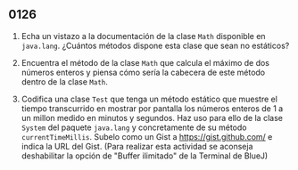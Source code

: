 ## 0126

1. Echa un vistazo a la documentación de la clase `Math` disponible en `java.lang`. ¿Cuántos métodos dispone esta clase que sean no estáticos? 

2. Encuentra el método de la clase `Math` que calcula el máximo de dos números enteros y piensa cómo sería la cabecera de este método dentro de la clase `Math`.

3. Codifica una clase `Test` que tenga un método estático que muestre el tiempo transcurrido en mostrar por pantalla los números enteros de 1 a un millon medido en minutos y segundos. Haz uso para ello de la clase `System` del paquete `java.lang` y concretamente de su método `currentTimeMillis`. Subelo como un Gist a https://gist.github.com/ e indica la URL del Gist. (Para realizar esta actividad se aconseja deshabilitar la opción de "Buffer ilimitado" de la Terminal de BlueJ)
